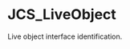 <!--
   - $File: JCS_LiveObject.html $
   - $Date: 2018-10-01 14:35:37 $
   - $Revision: $
   - $Creator: Jen-Chieh Shen $
   - $Notice: See LICENSE.txt for modification and distribution information
   -                   Copyright © 2018 by Shen, Jen-Chieh $
-->


<div id="content-header">
  <h1>JCS_LiveObject</h1>
</div>

<p>
  Live object interface identification.
</p>
